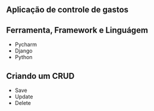 ## Aplicação de controle de gastos

## Ferramenta, Framework e Linguágem
- Pycharm
- Django
- Python

## Criando um CRUD

- Save
- Update
- Delete
